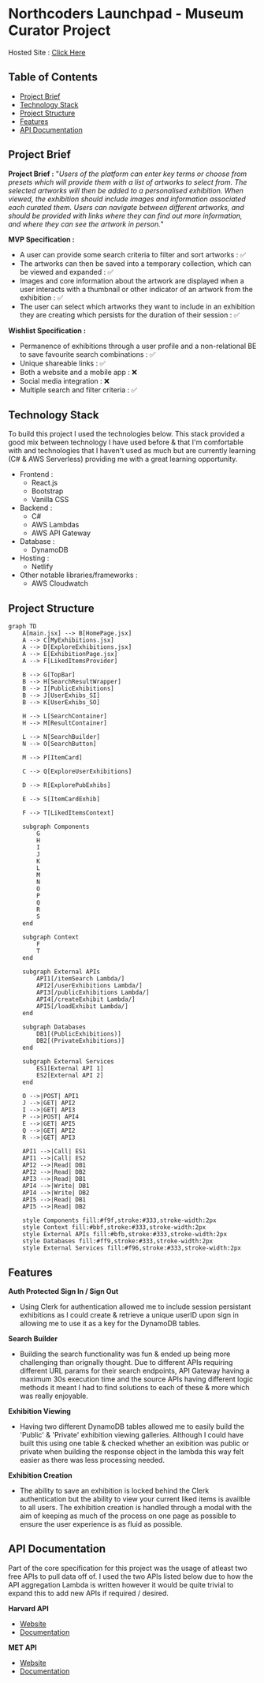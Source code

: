 # Northcoders Launchpad - Museum Curator Project
Hosted Site : [Click Here](https://ollie-launchpad.netlify.app/)
## Table of Contents
- [Project Brief](#project-brief)
- [Technology Stack](#technology-stack)
- [Project Structure](#project-structure)
- [Features](#features)
- [API Documentation](#api-documentation)
## Project Brief

__Project Brief :__
"*Users of the platform can enter key terms or choose from presets which will
provide them with a list of artworks to select from. The selected artworks will then
be added to a personalised exhibition. When viewed, the exhibition should
include images and information associated each curated them. Users can
navigate between different artworks, and should be provided with links where
they can find out more information, and where they can see the artwork in
person.*"

__MVP Specification :__ 
- A user can provide some search criteria to filter and sort artworks : ✅
- The artworks can then be saved into a temporary collection, which can be
viewed and expanded : ✅
- Images and core information about the artwork are displayed when a user
interacts with a thumbnail or other indicator of an artwork from the
exhibition : ✅
- The user can select which artworks they want to include in an exhibition
they are creating which persists for the duration of their session : ✅

__Wishlist Specification :__
- Permanence of exhibitions through a user profile and a non-relational BE
to save favourite search combinations : ✅
- Unique shareable links : ✅
- Both a website and a mobile app : ❌
- Social media integration : ❌
- Multiple search and filter criteria : ✅

## Technology Stack

To build this project I used the technologies below. This stack provided a good mix between technology I have used before & that I'm comfortable with and technologies that I haven't used as much but are currently learning (C# & AWS Serverless) providing me with a great learning opportunity.
- Frontend :
	- React.js
	- Bootstrap
	- Vanilla CSS 
- Backend : 
	- C#
	- AWS Lambdas
	- AWS API Gateway 
- Database :
	- DynamoDB 
- Hosting :
	- Netlify 
- Other notable libraries/frameworks :
	- AWS Cloudwatch

## Project Structure

```mermaid
graph TD
    A[main.jsx] --> B[HomePage.jsx]
    A --> C[MyExhibitions.jsx]
    A --> D[ExploreExhibitions.jsx]
    A --> E[ExhibitionPage.jsx]
    A --> F[LikedItemsProvider]

    B --> G[TopBar]
    B --> H[SearchResultWrapper]
    B --> I[PublicExhibitions]
    B --> J[UserExhibs_SI]
    B --> K[UserExhibs_SO]

    H --> L[SearchContainer]
    H --> M[ResultContainer]

    L --> N[SearchBuilder]
    N --> O[SearchButton]

    M --> P[ItemCard]

    C --> Q[ExploreUserExhibitions]

    D --> R[ExplorePubExhibs]

    E --> S[ItemCardExhib]

    F --> T[LikedItemsContext]

    subgraph Components
        G
        H
        I
        J
        K
        L
        M
        N
        O
        P
        Q
        R
        S
    end

    subgraph Context
        F
        T
    end

    subgraph External APIs
        API1[/itemSearch Lambda/]
        API2[/userExhibitions Lambda/]
        API3[/publicExhibitions Lambda/]
        API4[/createExhibit Lambda/]
        API5[/loadExhibit Lambda/]
    end

    subgraph Databases
        DB1[(PublicExhibitions)]
        DB2[(PrivateExhibitions)]
    end

    subgraph External Services
        ES1[External API 1]
        ES2[External API 2]
    end

    O -->|POST| API1
    J -->|GET| API2
    I -->|GET| API3
    P -->|POST| API4
    E -->|GET| API5
    Q -->|GET| API2
    R -->|GET| API3

    API1 -->|Call| ES1
    API1 -->|Call| ES2
    API2 -->|Read| DB1
    API2 -->|Read| DB2
    API3 -->|Read| DB1
    API4 -->|Write| DB1
    API4 -->|Write| DB2
    API5 -->|Read| DB1
    API5 -->|Read| DB2

    style Components fill:#f9f,stroke:#333,stroke-width:2px
    style Context fill:#bbf,stroke:#333,stroke-width:2px
    style External APIs fill:#bfb,stroke:#333,stroke-width:2px
    style Databases fill:#ff9,stroke:#333,stroke-width:2px
    style External Services fill:#f96,stroke:#333,stroke-width:2px
```

## Features

__Auth Protected Sign In / Sign Out__
- Using Clerk for authentication allowed me to include session persistant exhibitions as I could create & retrieve a unique userID upon sign in allowing me to use it as a key for the DynamoDB tables.

__Search Builder__
- Building the search functionality was fun & ended up being more challenging than orignally thought. Due to different APIs requiring different URL params for their search endpoints, API Gateway having a maximum 30s execution time and the source APIs having different logic methods it meant I had to find solutions to each of these & more which was really enjoyable.

__Exhibition Viewing__
- Having two different  DynamoDB tables allowed me to easily build the 'Public' & 'Private' exhibition viewing galleries. Although I could have built this using one table & checked whether an exibition was public or private when building the response object in the lambda this way felt easier as there was less processing needed.

__Exhibition Creation__
- The ability to save an exhibition is locked behind the Clerk authentication but the ability to view your current liked items is availble to all users. The exhibition creation is handled through a modal with the aim of keeping as much of the process on one page as possible to ensure the user experience is as fluid as possible.

## API Documentation
Part of the core specification for this project was the usage of atleast two free APIs to pull data off of. I used the two APIs listed below due to how the API aggregation Lambda is written however it would be quite trivial to expand this to add new APIs if required / desired.

__Harvard API__
- [Website](https://harvardartmuseums.org/) 
- [Documentation](https://github.com/harvardartmuseums/api-docs) 

__MET API__
- [Website](https://www.metmuseum.org/) 
- [Documentation](https://metmuseum.github.io/) 
